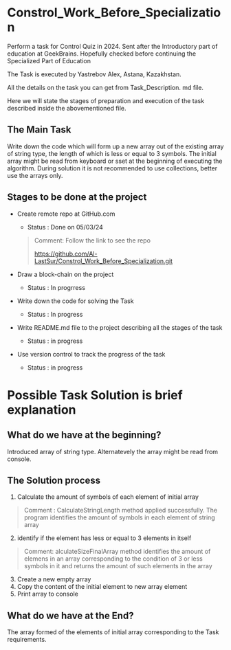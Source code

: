 # Constrol_Work_Before_Specialization
Perform a task for Control Quiz in 2024. Sent after the Introductory part of education at GeekBrains. Hopefully checked before continuing the Specialized Part of Education

The Task is executed by Yastrebov Alex, Astana, Kazakhstan.

All the details on the task you can get from Task_Description. md file.

Here we will state the stages of preparation and execution of the task described inside the abovementioned file.

## The Main Task 

Write down the code which will form up a new array out of the existing array of string type, the length of which is less or equal to 3 symbols. The initial array might be read from keyboard or sset at the beginning of executing the algorithm. During solution it is not recommended to use collections, better use the arrays only.

## Stages to be done at the project

* Create remote repo at GitHub.com
    
    * Status : Done on 05/03/24
    >Comment: Follow the link to see the repo
    >
    >https://github.com/Al-LastSur/Constrol_Work_Before_Specialization.git

* Draw a block-chain on the project

    * Status : In progrress

* Write down the code for solving the Task
    
    * Status : In progress

* Write README.md file to the project describing all the stages of the task

    * Status : in progress

* Use version control to track the progress of the task

    * Status : in progress

# Possible Task Solution is brief explanation

## What do we have at the beginning?

Introduced array of string type. Alternatevely the array might be read from console.

## The Solution process

1. Calculate the amount of symbols of each element of initial array
>Comment : CalculateStringLength method applied successfully. The program identifies the amount of symbols in each element of string array
2. identify if the element has less or equal to 3 elements in itself
> Comment: alculateSizeFinalArray method identifies the amount of elemens in an array corresponding to the condition of 3 or less symbols in it and returns the amount of such elements in the array
3. Create a new empty array
4. Copy the content of the initial element to new array element
5. Print array to console

## What do we have at the  End?

The array formed of the elements of initial array corresponding to the Task requirements.